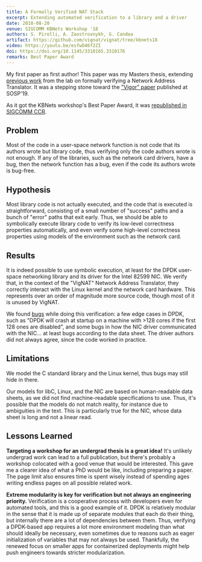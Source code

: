 ```yaml
---
title: A Formally Verified NAT Stack
excerpt: Extending automated verification to a library and a driver
date: 2018-08-20
venue: SIGCOMM KBNets Workshop '18
authors: S. Pirelli, A. Zaostrovnykh, G. Candea
artifact: https://github.com/vignat/vignat/tree/kbnets18
video: https://youtu.be/esfwD46f2ZI
doi: https://doi.org/10.1145/3310165.3310176
remarks: Best Paper Award
---
```


My first paper as first author!
This paper was my Masters thesis, extending [previous work](https://doi.org/10.1145/3098822.3098833) from the lab on formally verifying a Network Address Translator.
It was a stepping stone toward the ["Vigor" paper](https://doi.org/10.1145/3341301.3359647) published at SOSP'19.

As it got the KBNets workshop's Best Paper Award, it was [republished in SIGCOMM CCR](https://doi.org/10.1145/3310165.3310176).


## Problem

Most of the code in a user-space network function is not code that its authors wrote but library code, thus verifying only the code authors wrote is not enough.
If any of the libraries, such as the network card drivers, have a bug, then the network function has a bug, even if the code its authors wrote is bug-free.


## Hypothesis

Most library code is not actually executed, and the code that is executed is straightforward, consisting of a small number of "success" paths and a bunch of "error" paths that exit early.
Thus, we should be able to symbolically execute library code to verify its low-level correctness properties automatically, and even verify some high-level correctness properties
using models of the environment such as the network card.


## Results

It is indeed possible to use symbolic execution, at least for the DPDK user-space networking library and its driver for the Intel 82599 NIC.
We verify that, in the context of the "VigNAT" Network Address Translator, they correctly interact with the Linux kernel and the network card hardware.
This represents over an order of magnitude more source code, though most of it is unused by VigNAT.

We found [bugs](https://bugs.dpdk.org/buglist.cgi?component=core&component=ethdev&email1=Pirelli&emailreporter1=1&emailtype1=substring&product=DPDK)
while doing this verification: a few edge cases in DPDK, such as "DPDK will crash at startup on a machine with >128 cores if the first 128 ones are disabled",
and some bugs in how the NIC driver communicated with the NIC... at least bugs according to the data sheet. The driver authors did not always agree, since the code worked in practice.


## Limitations

We model the C standard library and the Linux kernel, thus bugs may still hide in there.

Our models for libC, Linux, and the NIC are based on human-readable data sheets, as we did not find machine-readable specifications to use.
Thus, it's possible that the models do not match reality, for instance due to ambiguities in the text.
This is particularly true for the NIC, whose data sheet is long and not a linear read.


## Lessons Learned

**Targeting a workshop for an undergrad thesis is a great idea!**
It's unlikely undergrad work can lead to a full publication, but there's probably a workshop colocated with a good venue that would be interested.
This gave me a clearer idea of what a PhD would be like, including preparing a paper.
The page limit also ensures time is spent wisely instead of spending ages writing endless pages on all possible related work.

**Extreme modularity is key for verification but not always an engineering priority.**
Verification is a cooperative process with developers even for automated tools, and this is a good example of it.
DPDK is relatively modular in the sense that it is made up of separate modules that each do their thing, but internally there are a lot of dependencies between them.
Thus, verifying a DPDK-based app requires a lot more environment modeling than what should ideally be necessary, even sometimes due to reasons such as eager initialization of variables that may not always be used.
Thankfully, the renewed focus on smaller apps for containerized deployments might help push engineers towards stricter modularization.
